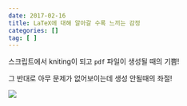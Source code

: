 ```yaml
---
date: 2017-02-16
title: LaTeX에 대해 알아갈 수록 느끼는 감정
categories: []
tag: [ ]
---
```


스크립트에서 kniting이 되고 `pdf` 파일이 생성될 때의 기쁨!

그 반대로 아무 문제가 없어보이는데 생성 안될때의 좌절!

![](http://media-cache-ec0.pinimg.com/736x/8f/b0/c3/8fb0c37b57b87fd962dc102bd55d05f4.jpg)


